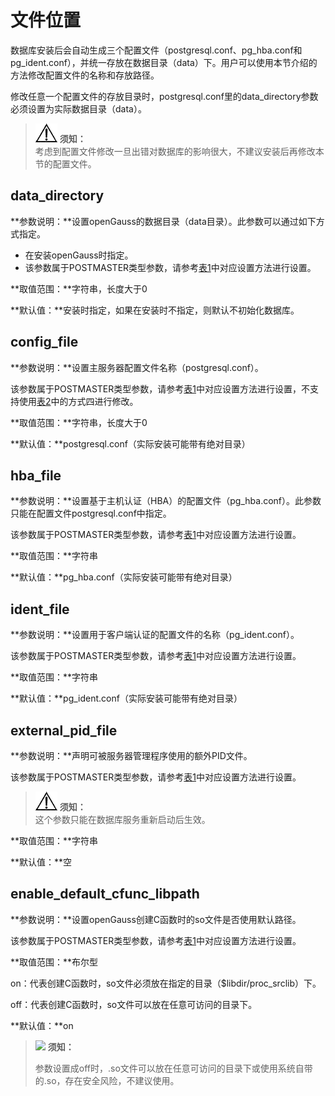 # 文件位置<a name="ZH-CN_TOPIC_0242371483"></a>

数据库安装后会自动生成三个配置文件（postgresql.conf、pg\_hba.conf和pg\_ident.conf），并统一存放在数据目录（data）下。用户可以使用本节介绍的方法修改配置文件的名称和存放路径。

修改任意一个配置文件的存放目录时，postgresql.conf里的data\_directory参数必须设置为实际数据目录（data）。

>![](public_sys-resources/icon-notice.gif) **须知：**   
>考虑到配置文件修改一旦出错对数据库的影响很大，不建议安装后再修改本节的配置文件。  

## data\_directory<a name="zh-cn_topic_0237124693_zh-cn_topic_0059778803_sc5573df50b1c4214bd6067c213147fce"></a>

**参数说明：**设置openGauss的数据目录（data目录）。此参数可以通过如下方式指定。

-   在安装openGauss时指定。
-   该参数属于POSTMASTER类型参数，请参考[表1](重设参数.md#zh-cn_topic_0237121562_zh-cn_topic_0059777490_t91a6f212010f4503b24d7943aed6d846)中对应设置方法进行设置。

**取值范围：**字符串，长度大于0

**默认值：**安装时指定，如果在安装时不指定，则默认不初始化数据库。

## config\_file<a name="zh-cn_topic_0237124693_zh-cn_topic_0059778803_s4db3d28f8b8349b582c80fcd26dd8967"></a>

**参数说明：**设置主服务器配置文件名称（postgresql.conf）。

该参数属于POSTMASTER类型参数，请参考[表1](重设参数.md#zh-cn_topic_0237121562_zh-cn_topic_0059777490_t91a6f212010f4503b24d7943aed6d846)中对应设置方法进行设置，不支持使用[表2](重设参数.md#zh-cn_topic_0237121562_zh-cn_topic_0059777490_t290c8f15953843db8d8e53d867cd893d)中的方式四进行修改。

**取值范围：**字符串，长度大于0

**默认值：**postgresql.conf（实际安装可能带有绝对目录）

## hba\_file<a name="zh-cn_topic_0237124693_zh-cn_topic_0059778803_s21a6ef9f24cf4d848c6f5933aca9df8e"></a>

**参数说明：**设置基于主机认证（HBA）的配置文件（pg\_hba.conf）。此参数只能在配置文件postgresql.conf中指定。

该参数属于POSTMASTER类型参数，请参考[表1](重设参数.md#zh-cn_topic_0237121562_zh-cn_topic_0059777490_t91a6f212010f4503b24d7943aed6d846)中对应设置方法进行设置。

**取值范围：**字符串

**默认值：**pg\_hba.conf（实际安装可能带有绝对目录）

## ident\_file<a name="zh-cn_topic_0237124693_zh-cn_topic_0059778803_s764537f7b0124bf98d2214cb497b69d0"></a>

**参数说明：**设置用于客户端认证的配置文件的名称（pg\_ident.conf）。

该参数属于POSTMASTER类型参数，请参考[表1](重设参数.md#zh-cn_topic_0237121562_zh-cn_topic_0059777490_t91a6f212010f4503b24d7943aed6d846)中对应设置方法进行设置。

**取值范围：**字符串

**默认值：**pg\_ident.conf（实际安装可能带有绝对目录）

## external\_pid\_file<a name="zh-cn_topic_0237124693_zh-cn_topic_0059778803_s67feda01e0404126a24384fb77c6419c"></a>

**参数说明：**声明可被服务器管理程序使用的额外PID文件。

该参数属于POSTMASTER类型参数，请参考[表1](重设参数.md#zh-cn_topic_0237121562_zh-cn_topic_0059777490_t91a6f212010f4503b24d7943aed6d846)中对应设置方法进行设置。

>![](public_sys-resources/icon-notice.gif) **须知：**   
>这个参数只能在数据库服务重新启动后生效。  

**取值范围：**字符串

**默认值：**空

## enable\_default\_cfunc\_libpath<a name="section686423010216"></a>

**参数说明：**设置openGauss创建C函数时的so文件是否使用默认路径。

该参数属于POSTMASTER类型参数，请参考[表1](重设参数.md#zh-cn_topic_0283137176_zh-cn_topic_0237121562_zh-cn_topic_0059777490_t91a6f212010f4503b24d7943aed6d846)中对应设置方法进行设置。

**取值范围：**布尔型

on：代表创建C函数时，so文件必须放在指定的目录（$libdir/proc\_srclib）下。

off：代表创建C函数时，so文件可以放在任意可访问的目录下。

**默认值：**on

>![](C:/Users/liyang/Desktop/openGauss/docs/content/docs-lite/zh/docs/DatabaseReference/public_sys-resources/icon-notice.gif) **须知：** 
>
>参数设置成off时，.so文件可以放在任意可访问的目录下或使用系统自带的.so，存在安全风险，不建议使用。